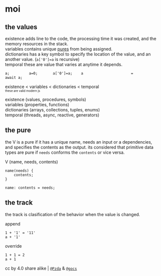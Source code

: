 # moi

## the values
existence adds line to the code, the processing time it was created, and the memory resources in the stack.\
variables contains unique [pures](#the-pure) from being assigned.\
dictionaries has a key symbol to specify the location of the value, and an another value. (`a['0']=a` is recursive)\
temporal these are value that varies at anytime it depends.

    a;         a=0;       a['0']=a;    a                      =                                               await a;
existence < variables < dictionaries < temporal\
<sup><sub>these are valid modern js</sub></sup>

existence (values, procedures, symbols)\
variables (properties, functions)\
dictionaries (arrays, collections, tuples, enums)\
temporal (threads, async, reactive, generators)

## the pure
the V is a pure if it has a unique name, needs an input or a dependencies, and specifies the contents as the output.
its considered that primitive data types are pure if `needs` conforms the `contents` or vice versa.

V (name, needs, contents)
```
name(needs) {
    contents;
}
```
```
name: contents = needs;
```

## the track
the track is clasification of the behavior when the value is changed.

append
```
1 + '1' = '11'
a + '1'
```
override 
```
1 + 1 = 2
a + 1
```

cc by 4.0 share alike | [`@Pzda`](https://github.com/Pzda) & [`@gocs`](https://github.com/gocs)
